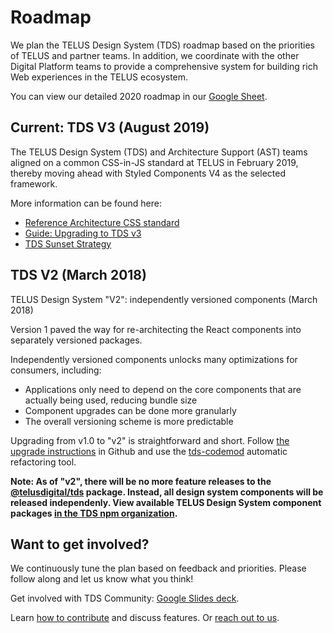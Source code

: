 # Roadmap

We plan the TELUS Design System (TDS) roadmap based on the priorities of TELUS and partner teams. In addition, we coordinate with the other Digital Platform teams to provide a comprehensive system for building rich Web experiences in the TELUS ecosystem.

You can view our detailed 2020 roadmap in our [Google Sheet](https://docs.google.com/spreadsheets/d/1CBviBSSxOKwsr5CsQxofJ6_HmybpLlG3PEh0jpEb74Q).

## Current: TDS V3 (August 2019)

The TELUS Design System (TDS) and Architecture Support (AST) teams aligned on a common CSS-in-JS standard at TELUS in February 2019, thereby moving ahead with Styled Components V4 as the selected framework.

More information can be found here:

- [Reference Architecture CSS standard](https://github.com/telus/reference-architecture/blob/bb7059d135574c380d2865aa1bbdd633c2345461/development/css.md)
- [Guide: Upgrading to TDS v3](https://tds.telus.com/v3-upgrade.html)
- [TDS Sunset Strategy](https://github.com/telus/technology-forum/issues/285)

## TDS V2 (March 2018)

TELUS Design System "V2": independently versioned components (March 2018)

Version 1 paved the way for re-architecting the React components into separately versioned packages.

Independently versioned components unlocks many optimizations for consumers, including:

- Applications only need to depend on the core components that are actually being used, reducing bundle size
- Component upgrades can be done more granularly
- The overall versioning scheme is more predictable

Upgrading from v1.0 to "v2" is straightforward and short. Follow [the upgrade instructions](https://github.com/telusdigital/tds-core/releases/v2.0.0) in
Github and use the [tds-codemod](https://github.com/telusdigital/tds-codemod) automatic refactoring tool.

**Note: As of "v2", there will be no more feature releases to the [@telusdigital/tds](https://www.npmjs.com/package/@telusdigital/tds) package. Instead, all design system components will be released independenly. View available TELUS Design System component packages [in the TDS npm organization](https://www.npmjs.com/org/tds).**

## Want to get involved?

We continuously tune the plan based on feedback and priorities. Please follow along and let us know what you think!

Get involved with TDS Community: [Google Slides deck](https://docs.google.com/presentation/d/1lp127fvomlsWVsM9aShhtGi-Xnacw3lJGk4LJ81jfIQ/edit#slide=id.g3b3c6d42e7_0_0).

Learn [how to contribute](./contributing/contributing.md) and discuss features. Or [reach out to us](contact.md).
